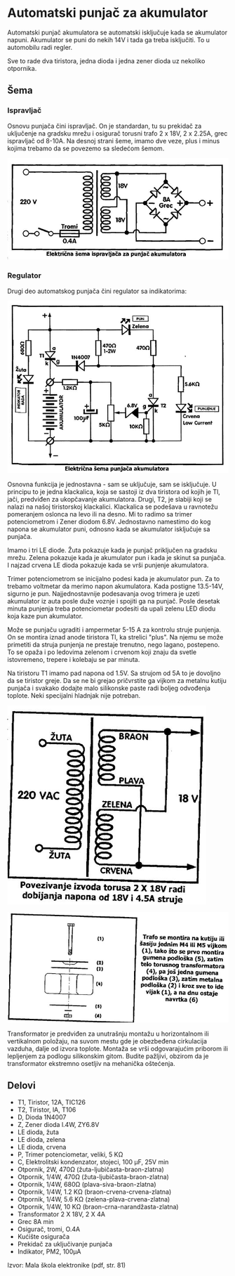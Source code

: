 # Automatski punjač za akumulator

Automatski punjač akumulatora se automatski isključuje kada se akumulator napuni. Akumulator se puni do nekih 14V i tada ga treba isključiti. To u automobilu radi regler.

Sve to rade dva tiristora, jedna dioda i jedna zener dioda uz nekoliko otpornika. 

## Šema

### Ispravljač

Osnovu punjača čini ispravljač. On je standardan, tu su prekidač za uključenje na gradsku mrežu i osigurač torusni trafo 2 x 18V, 2 x 2.25A, grec ispravljač od 8-10A. Na desnoj strani šeme, imamo dve veze, plus i minus kojima trebamo da se povezemo sa sledećom šemom. 

![](../slike/ispravljac-za-punjac-akumulatora-shema.jpg)

### Regulator

Drugi deo automatskog punjača čini regulator sa indikatorima:

![](../slike/punjac-akumulatora-shema.jpg)

Osnovna funkcija je jednostavna - sam se uključuje, sam se isključuje. U principu to je jedna klackalica, koja se sastoji iz dva tiristora od kojih je Tl, jači, predviđen za ukopčavanje akumulatora. Drugi, T2, je slabiji koji se nalazi na našoj tiristorskoj klackalici. Klackalica se podešava u ravnotežu pomeranjem oslonca na levo ili na desno. Mi to radimo sa trimer potenciometrom i Zener diodom 6.8V. Jednostavno namestimo do kog napona se akumulator puni, odnosno kada se akumulator isključuje sa punjača.

Imamo i tri LE diode. Žuta pokazuje kada je punjač priključen na gradsku mrežu. Zelena pokazuje kada je akumulator pun i kada je skinut sa punjača. I najzad crvena LE dioda pokazuje kada se vrši punjenje akumulatora. 

Trimer potenciometrom se inicijalno podesi kada je akumulator pun. Za to trebamo voltmetar da merimo napon akumulatora. Kada postigne 13.5-14V, sigurno je pun. Najjednostavnije podesavanja ovog trimera je uzeti akumulator iz auta posle duže voznje i spojiti ga na punjač. Posle desetak minuta punjenja treba potenciometar podesiti da upali zelenu LED diodu koja kaze pun akumulator.

Može se punjaču ugraditi i ampermetar 5-15 A za kontrolu struje punjenja. On se montira iznad anode tiristora Tl, ka strelici "plus". Na njemu se može primetiti da struja punjenja ne prestaje trenutno, nego lagano, postepeno. To se opaža i po ledovima zelenom i crvenom koji znaju da svetle istovremeno, trepere i kolebaju se par minuta.

Na tiristoru T1 imamo pad napona od 1.5V. Sa strujom od 5A to je dovoljno da se tiristor greje. Da se ne bi grejao pričvrstite ga vijkom za metalnu kutiju punjača i svakako dodajte malo silikonske paste radi boljeg odvođenja toplote. Neki specijalni hladnjak nije potreban.

![](../slike/povezivanje-izvoda-torusa.jpg)

![](../slike/trafo-montaza.jpg)

Transformator je predviđen za unutrašnju montažu u horizontalnom ili vertikalnom položaju, na suvom mestu gde je obezbeđena cirkulacija vazduha, dalje od izvora toplote. Montaža se vrši odgovarajućim priborom ili lepljenjem za podlogu silikonskim gitom. Budite pažljivi, obzirom da je transformator ekstremno osetljiv na mehanička oštećenja.

## Delovi

- T1, Tiristor, 12A, TIC126
- T2, Tiristor, lA, T106
- D, Dioda 1N4007
- Z, Zener dioda l.4W, ZY6.8V
- LE dioda, žuta
- LE dioda, zelena
- LE dioda, crvena
- P, Trimer potenciometar, veliki, 5 KΩ
- C, Elektrolitski kondenzator, stojeci, 100 μF, 25V min
- Otpornik, 2W, 470Ω (žuta-ljubičasta-braon-zlatna)
- Otpornik, 1/4W, 470Ω (žuta-ljubičasta-braon-zlatna)
- Otpornik, 1/4W, 680Ω (plava-siva-braon-zlatna)
- Otpornik, 1/4W, 1.2 KΩ (braon-crvena-crvena-zlatna)
- Otpornik, 1/4W, 5.6 KΩ (zelena-plava-crvena-zlatna)
- Otpornik, 1/4W, 10 KΩ (braon-crna-narandžasta-zlatna)
- Transformator 2 X 18V, 2 X 4A
- Grec 8A min
- Osigurač, tromi, O.4A
- Kućište osigurača
- Prekidač za uključivanje punjača
- Indikator, PM2, 100μA

Izvor: Mala škola elektronike (pdf, str. 81)